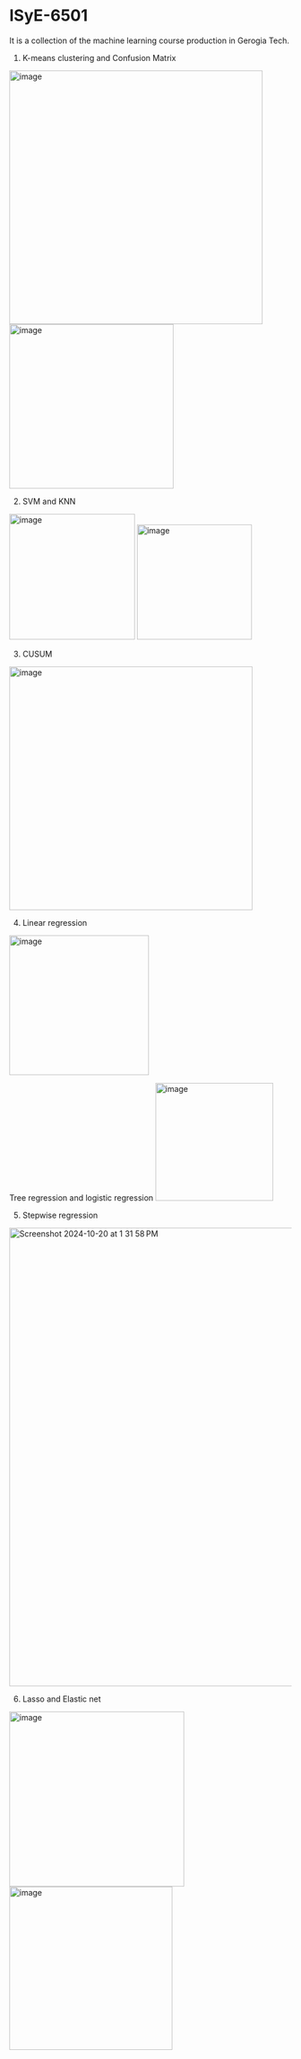 # ISyE-6501
It is a collection of the machine learning course production in Gerogia Tech.

1. K-means clustering and Confusion Matrix

<img width="452" alt="image" src="https://github.com/user-attachments/assets/69bc5955-591b-41bd-bfd7-d20702c8c5d7">
<img width="293" alt="image" src="https://github.com/user-attachments/assets/4659288b-0c41-4098-8e31-83e95e9fefe4">

2. SVM and KNN
<img width="224" alt="image" src="https://github.com/user-attachments/assets/62c5dbb1-9f9d-4056-b433-840220aabeca">
<img width="205" alt="image" src="https://github.com/user-attachments/assets/66c9553d-6cf6-4d84-ab56-0ff5b21e0f87">

3. CUSUM
<img width="434" alt="image" src="https://github.com/user-attachments/assets/12890b3e-28b3-41a1-855a-9895ac1c323a">

4. Linear regression
<img width="249" alt="image" src="https://github.com/user-attachments/assets/acb08894-b279-4f6c-9346-5f026c0e0480">

Tree regression and logistic regression
<img width="210" alt="image" src="https://github.com/user-attachments/assets/e1240837-1012-4e2f-81ce-303dcad2ccfd">

5. Stepwise regression
<img width="817" alt="Screenshot 2024-10-20 at 1 31 58 PM" src="https://github.com/user-attachments/assets/48533658-b23d-4fef-9ea2-5ffa8a1349cc">

6. Lasso and Elastic net
<img width="312" alt="image" src="https://github.com/user-attachments/assets/4f915f1c-11d1-42c3-b87e-b4a9ae81c8ef">
<img width="291" alt="image" src="https://github.com/user-attachments/assets/f5f8186f-686f-4780-8f71-f993114fee17">
